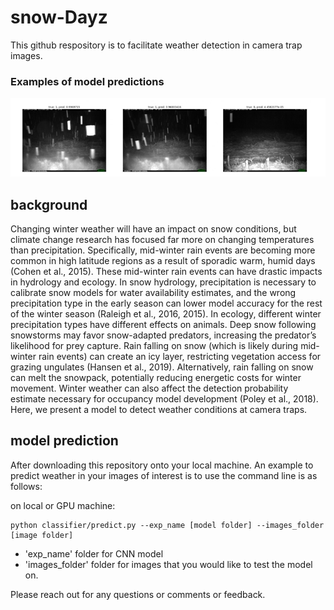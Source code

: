 # snow-Dayz

This github respository is to facilitate weather detection in camera trap images. 

### Examples of model predictions

<img src="https://github.com/CV4EcologySchool/snow-Dayz/blob/main/exp_imgs/Picture1.jpg">

## background

Changing winter weather will have an impact on snow conditions, but climate change research has focused far more on changing temperatures than precipitation. Specifically, mid-winter rain events are becoming more common in high latitude regions as a result of sporadic warm, humid days (Cohen et al., 2015). These mid-winter rain events can have drastic impacts in hydrology and ecology. In snow hydrology, precipitation is necessary to calibrate snow models for water availability estimates, and the wrong precipitation type in the early season can lower model accuracy for the rest of the winter season (Raleigh et al., 2016, 2015). In ecology, different winter precipitation types have different effects on animals. Deep snow following snowstorms may favor snow-adapted predators, increasing the predator’s likelihood for prey capture. Rain falling on snow (which is likely during mid-winter rain events) can create an icy layer, restricting vegetation access for grazing ungulates (Hansen et al., 2019). Alternatively, rain falling on snow can melt the snowpack, potentially reducing energetic costs for winter movement. Winter weather can also affect the detection probability estimate necessary for occupancy model development (Poley et al., 2018). Here, we present a model to detect weather conditions at camera traps. 

## model prediction
After downloading this repository onto your local machine. An example to predict weather in your images of interest is to use the command line is as follows: 

on local or GPU machine:

```
python classifier/predict.py --exp_name [model folder] --images_folder [image folder]
```

- 'exp_name' folder for CNN model 
- 'images_folder' folder for images that you would like to test the model on. 

Please reach out for any questions or comments or feedback. 
